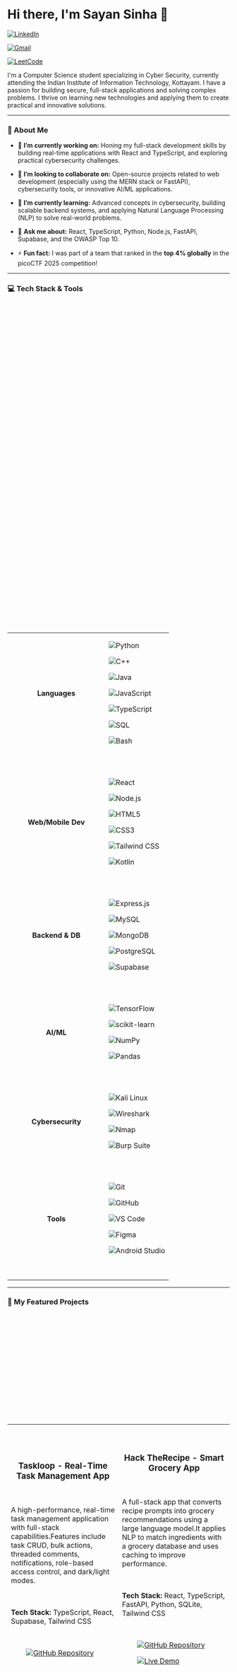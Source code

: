 # Hi there, I'm Sayan Sinha 👋



<a href="https://www.linkedin.com/in/sayan-sinha-a34080322/" target="_blank"><img src="https://img.shields.io/badge/LinkedIn-0077B5?style=for-the-badge&logo=linkedin&logoColor=white" alt="LinkedIn"></a>

<a href="mailto:dk143443@gmail.com"><img src="https://img.shields.io/badge/Gmail-D14836?style=for-the-badge&logo=gmail&logoColor=white" alt="Gmail"></a>

<a href="https://leetcode.com/u/rorozorojuro/" target="_blank"><img src="https://img.shields.io/badge/LeetCode-FFA116?style=for-the-badge&logo=leetcode&logoColor=black" alt="LeetCode"></a>



I'm a Computer Science student specializing in Cyber Security, currently attending the Indian Institute of Information Technology, Kottayam. I have a passion for building secure, full-stack applications and solving complex problems. I thrive on learning new technologies and applying them to create practical and innovative solutions.



---



### 🚀 About Me



* 🔭 **I’m currently working on:** Honing my full-stack development skills by building real-time applications with React and TypeScript, and exploring practical cybersecurity challenges.

* 👯 **I’m looking to collaborate on:** Open-source projects related to web development (especially using the MERN stack or FastAPI), cybersecurity tools, or innovative AI/ML applications.

* 🌱 **I’m currently learning:** Advanced concepts in cybersecurity, building scalable backend systems, and applying Natural Language Processing (NLP) to solve real-world problems.

* 💬 **Ask me about:** React, TypeScript, Python, Node.js, FastAPI, Supabase, and the OWASP Top 10.

* ⚡ **Fun fact:** I was part of a team that ranked in the **top 4% globally** in the picoCTF 2025 competition!



---



### 💻 Tech Stack & Tools



<table>

  <tr>

    <td align="center" width="180">

      <strong>Languages</strong>

    </td>

    <td>

      <img src="https://img.shields.io/badge/Python-3776AB?style=for-the-badge&logo=python&logoColor=white" alt="Python">

      <img src="https://img.shields.io/badge/C%2B%2B-00599C?style=for-the-badge&logo=c%2B%2B&logoColor=white" alt="C++">

      <img src="https://img.shields.io/badge/Java-ED8B00?style=for-the-badge&logo=openjdk&logoColor=white" alt="Java">

      <img src="https://img.shields.io/badge/JavaScript-F7DF1E?style=for-the-badge&logo=javascript&logoColor=black" alt="JavaScript">

      <img src="https://img.shields.io/badge/TypeScript-3178C6?style=for-the-badge&logo=typescript&logoColor=white" alt="TypeScript">

      <img src="https://img.shields.io/badge/SQL-4479A1?style=for-the-badge&logo=postgresql&logoColor=white" alt="SQL">

      <img src="https://img.shields.io/badge/Bash-4EAA25?style=for-the-badge&logo=gnubash&logoColor=white" alt="Bash">

    </td>

  </tr>

  <tr>

    <td align="center">

      <strong>Web/Mobile Dev</strong>

    </td>

    <td>

      <img src="https://img.shields.io/badge/React-61DAFB?style=for-the-badge&logo=react&logoColor=black" alt="React">

      <img src="https://img.shields.io/badge/Node.js-339933?style=for-the-badge&logo=nodedotjs&logoColor=white" alt="Node.js">

      <img src="https://img.shields.io/badge/HTML5-E34F26?style=for-the-badge&logo=html5&logoColor=white" alt="HTML5">

      <img src="https://img.shields.io/badge/CSS3-1572B6?style=for-the-badge&logo=css3&logoColor=white" alt="CSS3">

      <img src="https://img.shields.io/badge/Tailwind_CSS-06B6D4?style=for-the-badge&logo=tailwindcss&logoColor=white" alt="Tailwind CSS">

      <img src="https://img.shields.io/badge/Kotlin-7F52FF?style=for-the-badge&logo=kotlin&logoColor=white" alt="Kotlin">

    </td>

  </tr>

  <tr>

    <td align="center">

      <strong>Backend & DB</strong>

    </td>

    <td>

      <img src="https://img.shields.io/badge/Express.js-000000?style=for-the-badge&logo=express&logoColor=white" alt="Express.js">

      <img src="https://img.shields.io/badge/MySQL-4479A1?style=for-the-badge&logo=mysql&logoColor=white" alt="MySQL">

      <img src="https://img.shields.io/badge/MongoDB-47A248?style=for-the-badge&logo=mongodb&logoColor=white" alt="MongoDB">

      <img src="https://img.shields.io/badge/PostgreSQL-4169E1?style=for-the-badge&logo=postgresql&logoColor=white" alt="PostgreSQL">

      <img src="https://img.shields.io/badge/Supabase-3FCF8E?style=for-the-badge&logo=supabase&logoColor=white" alt="Supabase">

    </td>

  </tr>

  <tr>

    <td align="center">

      <strong>AI/ML</strong>

    </td>

    <td>

      <img src="https://img.shields.io/badge/TensorFlow-FF6F00?style=for-the-badge&logo=tensorflow&logoColor=white" alt="TensorFlow">

      <img src="https://img.shields.io/badge/scikit--learn-F7931E?style=for-the-badge&logo=scikit-learn&logoColor=white" alt="scikit-learn">

      <img src="https://img.shields.io/badge/NumPy-013243?style=for-the-badge&logo=numpy&logoColor=white" alt="NumPy">

      <img src="https://img.shields.io/badge/Pandas-150458?style=for-the-badge&logo=pandas&logoColor=white" alt="Pandas">

    </td>

  </tr>

  <tr>

    <td align="center">

      <strong>Cybersecurity</strong>

    </td>

    <td>

      <img src="https://img.shields.io/badge/Kali_Linux-557C94?style=for-the-badge&logo=kalilinux&logoColor=white" alt="Kali Linux">

      <img src="https://img.shields.io/badge/Wireshark-1679A7?style=for-the-badge&logo=wireshark&logoColor=white" alt="Wireshark">

      <img src="https://img.shields.io/badge/Nmap-000000?style=for-the-badge&logo=nmap&logoColor=white" alt="Nmap">

      <img src="https://img.shields.io/badge/Burp_Suite-FF6600?style=for-the-badge&logo=burpsuite&logoColor=white" alt="Burp Suite">

    </td>

  </tr>

    <tr>

    <td align="center">

      <strong>Tools</strong>

    </td>

    <td>

      <img src="https://img.shields.io/badge/Git-F05032?style=for-the-badge&logo=git&logoColor=white" alt="Git">

      <img src="https://img.shields.io/badge/GitHub-181717?style=for-the-badge&logo=github&logoColor=white" alt="GitHub">

      <img src="https://img.shields.io/badge/VS_Code-007ACC?style=for-the-badge&logo=visualstudiocode&logoColor=white" alt="VS Code">

      <img src="https://img.shields.io/badge/Figma-F24E1E?style=for-the-badge&logo=figma&logoColor=white" alt="Figma">

      <img src="https://img.shields.io/badge/Android_Studio-3DDC84?style=for-the-badge&logo=androidstudio&logoColor=white" alt="Android Studio">

    </td>

  </tr>

</table>



---



### 📂 My Featured Projects



<table>

  <tr>

    <td width="50%">

      <h3 align="center">Taskloop - Real-Time Task Management App</h3>

      <p>A high-performance, real-time task management application with full-stack capabilities.Features include task CRUD, bulk actions, threaded comments, notifications, role-based access control, and dark/light modes.</p>

      <p><strong>Tech Stack:</strong> TypeScript, React, Supabase, Tailwind CSS</p>

      <p align="center">

        <a href="https://github.com/sayan23bcy6/Task-Loop-Final"><img src="https://img.shields.io/badge/GitHub-Repository-181717?style=for-the-badge&logo=github" alt="GitHub Repository"></a>

      </p>

    </td>

    <td width="50%">

      <h3 align="center">Hack TheRecipe - Smart Grocery App</h3>

     <p>A full-stack app that converts recipe prompts into grocery recommendations using a large language model.It applies NLP to match ingredients with a grocery database and uses caching to improve performance.  </p>

     <p><strong>Tech Stack:</strong> React, TypeScript, FastAPI, Python, SQLite, Tailwind CSS </p>

      <p align="center">

        <a href="https://github.com/sayan23bcy6/HackTheRecipe"><img src="https://img.shields.io/badge/GitHub-Repository-181717?style=for-the-badge&logo=github" alt="GitHub Repository"></a>

        <a href="https://hack-the-recipe.vercel.app/"><img src="https://img.shields.io/badge/Live-Demo-4285F4?style=for-the-badge&logo=vercel" alt="Live Demo"></a>

      </p>

    </td>

  </tr>

  <tr>

    <td width="50%">

      <h3 align="center">Scamazon - E-commerce Platform</h3>

      <p>A full-stack e-commerce platform featuring user authentication, a product catalog, and order processing via RESTful APIs.Designed to be responsive with a focus on UX and data integrity.</p>

      <p><strong>Tech Stack:</strong> ReactJS, Flask, MySQL, HTML, CSS, JavaScript </p>

      <p align="center">

        <a href="https://github.com/sayan23bcy6/Scamazon"><img src="https://img.shields.io/badge/GitHub-Repository-181717?style=for-the-badge&logo=github" alt="GitHub Repository"></a>

      </p>

    </td>

    <td width="50%">

      </td>

  </tr>

</table>



---



### 📊 My GitHub Stats



<p align="center">

  <img src="https://github-readme-stats.vercel.app/api?username=sayan23bcy6&show_icons=true&theme=tokyonight" alt="Sayan Sinha's GitHub Stats">

  <img src="https://github-readme-stats.vercel.app/api/top-langs/?username=sayan23bcy6&layout=compact&theme=tokyonight" alt="Top Languages">

</p>
